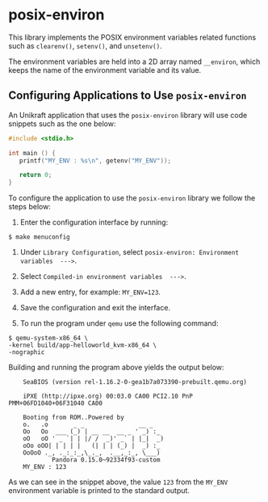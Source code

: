 # posix-environ

This library implements the POSIX environment variables related functions such as `clearenv()`, `setenv()`, and `unsetenv()`.

The environment variables are held into a 2D array named `__environ`, which keeps the name of the environment variable and its value.

## Configuring Applications to Use `posix-environ`

An Unikraft application that uses the `posix-environ` library will use code snippets such as the one below:

```c
#include <stdio.h>

int main () {
   printf("MY_ENV : %s\n", getenv("MY_ENV"));

   return 0;
}
```

To configure the application to use the `posix-environ` library we follow the steps below:

1.  Enter the configuration interface by running:

   ```console
   $ make menuconfig
   ```

1.  Under `Library Configuration`, select `posix-environ: Environment variables  --->`.

1.  Select `Compiled-in environment variables  --->`.

1.  Add a new entry, for example: `MY_ENV=123`.

1.  Save the configuration and exit the interface.

1.  To run the program under `qemu` use the following command:

```console
$ qemu-system-x86_64 \
-kernel build/app-helloworld_kvm-x86_64 \
-nographic
```

Building and running the program above yields the output below:

```console
    SeaBIOS (version rel-1.16.2-0-gea1b7a073390-prebuilt.qemu.org)

    iPXE (http://ipxe.org) 00:03.0 CA00 PCI2.10 PnP PMM+06FD1040+06F31040 CA00

    Booting from ROM..Powered by
    o.   .o       _ _               __ _
    Oo   Oo  ___ (_) | __ __  __ _ ' _) :_
    oO   oO ' _ `| | |/ /  _)' _` | |_|  _)
    oOo oOO| | | | |   (| | | (_) |  _) :_
    OoOoO ._, ._:_:_,\_._,  .__,_:_, \___)
            Pandora 0.15.0~92334f93-custom
    MY_ENV : 123
```

As we can see in the snippet above, the value `123` from the `MY_ENV`
environment variable is printed to the standard output.
